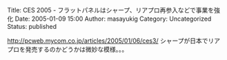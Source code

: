 Title: CES 2005 - フラットパネルはシャープ、リアプロ再参入などで事業を強化
Date: 2005-01-09 15:00
Author: masayukig
Category: Uncategorized
Status: published

<http://pcweb.mycom.co.jp/articles/2005/01/06/ces3/>
シャープが日本でリアプロを発売するのかどうかは微妙な模様。。。
